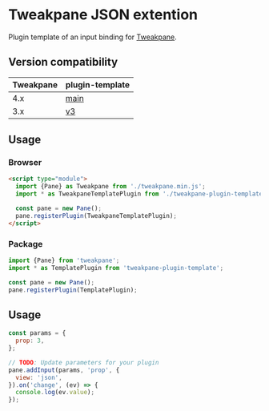 # Tweakpane JSON extention
Plugin template of an input binding for [Tweakpane][tweakpane].

## Version compatibility

| Tweakpane | plugin-template |
| --------- | --------------- |
| 4.x       | [main](https://github.com/tweakpane/plugin-template/tree/main) |
| 3.x       | [v3](https://github.com/tweakpane/plugin-template/tree/v3) |

## Usage


### Browser
```html
<script type="module">
  import {Pane} as Tweakpane from './tweakpane.min.js';
  import * as TweakpaneTemplatePlugin from './tweakpane-plugin-template.min.js';

  const pane = new Pane();
  pane.registerPlugin(TweakpaneTemplatePlugin);
</script>
```


### Package
```js
import {Pane} from 'tweakpane';
import * as TemplatePlugin from 'tweakpane-plugin-template';

const pane = new Pane();
pane.registerPlugin(TemplatePlugin);
```


## Usage
```js
const params = {
  prop: 3,
};

// TODO: Update parameters for your plugin
pane.addInput(params, 'prop', {
  view: 'json',
}).on('change', (ev) => {
  console.log(ev.value);
});
```


[tweakpane]: https://github.com/cocopon/tweakpane/
